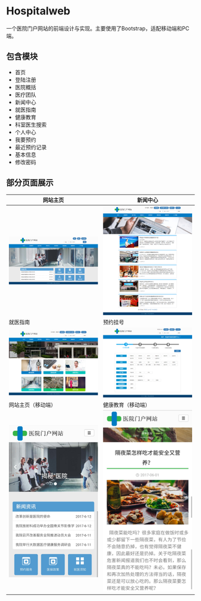 # Hospitalweb
一个医院门户网站的前端设计与实现。主要使用了Bootstrap，适配移动端和PC端。

## 包含模块
* 首页
* 登陆注册
* 医院概括
* 医疗团队
* 新闻中心
* 就医指南
* 健康教育
* 科室医生搜索
* 个人中心
* 我要预约
* 最近预约记录
* 基本信息
* 修改密码

## 部分页面展示
网站主页 | 新闻中心
------|------
![](./showpic/1.png) | ![](./showpic/3.png)
就医指南 | 预约挂号
![](./showpic/5.png) | ![](./showpic/7.png)
网站主页（移动端） | 健康教育（移动端）
![](./showpic/2.jpg) | ![](./showpic/4.jpg)
